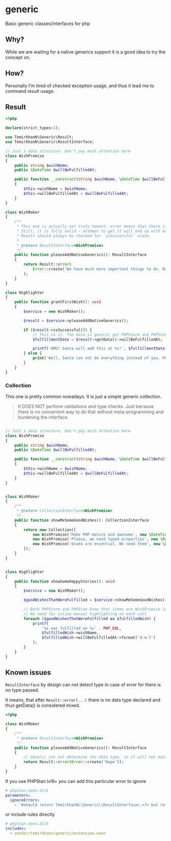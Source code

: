 # generic
Basic generic classes/interfaces for php

## Why?

While we are waiting for a native generics support it is a good idea to try the concept on.  

## How?

Personally I'm tired of checked exception usage, and thus it lead me to command result usage.  

## Result

```php
<?php

declare(strict_types=1);

use TemirkhanN\Generic\Result;
use TemirkhanN\Generic\ResultInterface;

// Just a data structure. Don't pay much attention here
class WishPromise
{
    public string $wishName;
    public \DateTime $willBeFulfilledAt;

    public function __construct(string $wishName, \DateTime $willBeFulfilledAt)
    {
        $this->wishName = $wishName;
        $this->willBeFulfilledAt = $willBeFulfilledAt;
    }
}

class WishMaker
{
    /**
     * This one is actually not truly honest: error means that there is no data.
     * Still, it is fully valid - attempt to get it will end up with exception.  
     * Result should always be checked for `isSuccessful` state. 
     *
     * @return ResultInterface<WishPromise>
     */
    public function pleaseAddNativeGenerics(): ResultInterface
    {
        return Result::error(
            Error::create('We have much more important things to do. Named parameters, breaking Liskov and stuff.')
        );
    }
}

class Highlighter
{
    public function grantFirstWish(): void
    {
        $service = new WishMaker();

        $result = $service->pleaseAddNativeGenerics();

        if ($result->isSuccessful()) {
            // This is it. The data is generic yet PHPStorm and PHPStan know what particular type it is
            $fulfillmentDate = $result->getData()->willBeFulfilledAt;

            printf('OMG! Santa will add this at %s!', $fulfillmentDate->format('d-m-Y'));
        } else {
            print('Well, Santa can not do everything instead of you. Put some effort by yourself.');
        }
    }
}
```

### Collection

This one is pretty common nowadays. It is just a simple generic collection.  
> It DOES NOT perform validations and type checks. Just because there is no convenient way to do that 
> without meta-programming and burdening the interface.


```php

// Just a data structure. Don't pay much attention here
class WishPromise
{
    public string $wishName;
    public \DateTime $willBeFulfilledAt;

    public function __construct(string $wishName, \DateTime $willBeFulfilledAt)
    {
        $this->wishName = $wishName;
        $this->willBeFulfilledAt = $willBeFulfilledAt;
    }
}


class WishMaker
{
    /**
     * @return CollectionInterface<WishPromise>
     */
    public function showMeSomeGoodWishes(): CollectionInterface
    {
        return new Collection([
            new WishPromise('Make PHP mature and awesome', new \DateTime('03 December 2015')),
            new WishPromise('Please, we need typed properties', new \DateTime('28 November 2019')),
            new WishPromise('Enums are essential. We need them', new \DateTime('25 November 2021')),
        ]);
    }
}


class Highlighter
{
    public function showSomeHappyStories(): void
    {
        $service = new WishMaker();

        $goodWishesThatWereFulfilled = $service->showMeSomeGoodWishes();

        // Both PHPStorm and PHPStan know that items are WishPromise instances
        // No need for inline manual highlighting on each call
        foreach ($goodWishesThatWereFulfilled as $fulfilledWish) {
            printf(
                '%s was fulfilled on %s' . PHP_EOL,
                $fulfilledWish->wishName,
                $fulfilledWish->willBeFulfilledAt->format('d-m-Y')
            );
        }
    }
}
```

## Known issues

`ResultInterface` by design can not detect type in case of error for there is no type passed.  

It means, that after `Result::error(...)` there is no data type declared and thus getData() is considered mixed. 

```php
<?php

class WishMaker
{
    /**
     * @return ResultInterface<WishPromise>
     */
    public function pleaseAddNativeGenerics(): ResultInterface
    {
        // Generic can not determine the data type, so it will not match ResultInterface<WishPromise>
        return Result::error(Error::create('Nope'));
    }
}

```

If you use PHPStan lvl9+ you can add this particular error to ignore  
```yaml
# phpstan.neon.dist
parameters:
  ignoreErrors:
    - '#should return TemirkhanN\\Generic\\ResultInterface<.+?> but returns TemirkhanN\\Generic\\Result<mixed>#'
```

or include rules directly

```yaml
# phpstan.neon.dist
includes:
  - vendor/temirkhann/generic/extension.neon
```
